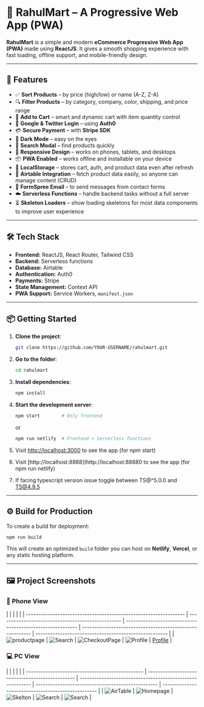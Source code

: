 # 🛒 RahulMart – A Progressive Web App (PWA)

**RahulMart** is a simple and modern **eCommerce Progressive Web App (PWA)** made using **ReactJS**. It gives a smooth shopping experience with fast loading, offline support, and mobile-friendly design.

---

## 🚀 Features

- ✅ **Sort Products** – by price (high/low) or name (A-Z, Z-A)
- 🔍 **Filter Products** – by category, company, color, shipping, and price range
- 🛒 **Add to Cart** – smart and dynamic cart with item quantity control
- 🔐 **Google & Twitter Login** – using **Auth0**
- 💳 **Secure Payment** – with **Stripe SDK**
- 🌙 **Dark Mode** – easy on the eyes
- 🔎 **Search Modal** – find products quickly
- 📱 **Responsive Design** – works on phones, tablets, and desktops
- 📦 **PWA Enabled** – works offline and installable on your device
- 💾 **LocalStorage** – stores cart, auth, and product data even after refresh
- 🔗 **Airtable Integration** – fetch product data easily, so anyone can manage content (CRUD)
- 📧 **FormSpree Email** – to send messages from contact forms
- ☁️ **Serverless Functions** – handle backend tasks without a full server
- ⏳ **Skeleton Loaders** – show loading skeletons for most data components to improve user experience

---

## 🛠️ Tech Stack

- **Frontend:** ReactJS, React Router, Tailwind CSS
- **Backend:** Serverless functions
- **Database:** Airtable
- **Authentication:** Auth0
- **Payments:** Stripe
- **State Management:** Context API
- **PWA Support:** Service Workers, `manifest.json`

---

## 📦 Getting Started

1. **Clone the project**:

   ```bash
   git clone https://github.com/YOUR-USERNAME/rahulmart.git
   ```

2. **Go to the folder**:

   ```bash
   cd rahulmart
   ```

3. **Install dependencies**:

   ```bash
   npm install
   ```

4. **Start the development server**:

   ```bash
   npm start        # Only frontend
   ```

   or

   ```bash
   npm run netlify  # Frontend + Serverless functions
   ```

5. Visit [http://localhost:3000](http://localhost:3000) to see the app (for npm start)
6. Visit [http://localhost:8888](http://localhost:88880 to see the app (for npm run netlify)
7. If facing typescript version issue toggle between TS@^5.0.0 and TS@4.9.5

---

## ⚙️ Build for Production

To create a build for deployment:

```bash
npm run build
```

This will create an optimized `build` folder you can host on **Netlify**, **Vercel**, or any static hosting platform.

---

## 🖼️ Project Screenshots

### 📱 Phone View

|                                                                   |                                                    |                                                            |                                                           |
| ----------------------------------------------------------------- | -------------------------------------------------- | ---------------------------------------------------------- | --------------------------------------------------------- | ------------------------------------------------------ |
| ![productpage](./screenshots/phone/productpagephone-portrait.png) | ![Search](./screenshots/phone/search-portrait.png) | ![CheckoutPage](./screenshots/phone/cartpage-portrait.png) | ![Profile](./screenshots/phone/checkoutpage-portrait.png) | [Profile](./screenshots/phone/stripepage-portrait.png) |

### 💻 PC View

|                                                  |                                                  |                                                            |                                                    |
| ------------------------------------------------ | ------------------------------------------------ | ---------------------------------------------------------- | -------------------------------------------------- | --------------------------------------------------- |
| ![AirTable](./screenshots/pc/Airtable-front.png) | ![Homepage](./screenshots/pc/homepage-front.png) | ![Skelton](./screenshots/pc/productpageskeleton-front.png) | ![Search](./screenshots/pc/productspage-front.png) | ![Search](./screenshots/pc/productspage2-front.png) |
